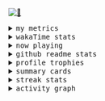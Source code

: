 [![🐙](https://hits.seeyoufarm.com/api/count/incr/badge.svg?url=https%3A%2F%2Fgithub.com%2Fktnkk%2Fhit-counter&count_bg=%23070707&title_bg=%23070707&icon=&icon_color=%23E7E7E7&title=visitors&edge_flat=true)](https://hits.seeyoufarm.com)

<details>
  <summary> <samp>my metrics</samp></summary>
  
  <br>
  
 ![🐳](https://github.com/kkhys/kkhys/blob/main/github-metrics.svg)
  
  ***
</details>

<details>
  <summary> <samp>wakaTime stats</samp></summary>
  
  <br>
  
<!--START_SECTION:waka-->
![Code Time](http://img.shields.io/badge/Code%20Time-5%2C723%20hrs%2029%20mins-blue)

**🐱 My GitHub Data** 

> 📦 5.3 MB Used in GitHub's Storage 
 > 
> 🏆 327 Contributions in the Year 2025
 > 
> 💼 Opted to Hire
 > 
> 📜 9 Public Repositories 
 > 
> 🔑 23 Private Repositories 
 > 
**I'm a Night 🦉** 

```text
🌞 Morning                12967 commits       ███████░░░░░░░░░░░░░░░░░░   27.36 % 
🌆 Daytime                9741 commits        █████░░░░░░░░░░░░░░░░░░░░   20.55 % 
🌃 Evening                21339 commits       ███████████░░░░░░░░░░░░░░   45.02 % 
🌙 Night                  3347 commits        ██░░░░░░░░░░░░░░░░░░░░░░░   07.06 % 
```
📅 **I'm Most Productive on Sunday** 

```text
Monday                   5143 commits        ███░░░░░░░░░░░░░░░░░░░░░░   10.85 % 
Tuesday                  6026 commits        ███░░░░░░░░░░░░░░░░░░░░░░   12.71 % 
Wednesday                6214 commits        ███░░░░░░░░░░░░░░░░░░░░░░   13.11 % 
Thursday                 6804 commits        ████░░░░░░░░░░░░░░░░░░░░░   14.36 % 
Friday                   6644 commits        ████░░░░░░░░░░░░░░░░░░░░░   14.02 % 
Saturday                 7582 commits        ████░░░░░░░░░░░░░░░░░░░░░   16.00 % 
Sunday                   8981 commits        █████░░░░░░░░░░░░░░░░░░░░   18.95 % 
```


📊 **This Week I Spent My Time On** 

```text
🕑︎ Time Zone: Asia/Tokyo

💬 Programming Languages: 
Other                    27 hrs 48 mins      ████████████░░░░░░░░░░░░░   46.56 % 
TypeScript               11 hrs 59 mins      █████░░░░░░░░░░░░░░░░░░░░   20.07 % 
Java                     8 hrs 17 mins       ███░░░░░░░░░░░░░░░░░░░░░░   13.87 % 
MDX                      3 hrs 19 mins       █░░░░░░░░░░░░░░░░░░░░░░░░   05.56 % 
Image (svg)              2 hrs               █░░░░░░░░░░░░░░░░░░░░░░░░   03.36 % 

🔥 Editors: 
Chrome                   34 hrs 14 mins      ██████████████░░░░░░░░░░░   57.31 % 
IntelliJ IDEA            20 hrs 22 mins      █████████░░░░░░░░░░░░░░░░   34.11 % 
WebStorm                 4 hrs 50 mins       ██░░░░░░░░░░░░░░░░░░░░░░░   08.11 % 
DataGrip                 16 mins             ░░░░░░░░░░░░░░░░░░░░░░░░░   00.46 % 

💻 Operating System: 
Mac                      59 hrs 44 mins      █████████████████████████   100.00 % 
```


 Last Updated on 2025/01/30 19:05:45 UTC
<!--END_SECTION:waka-->
  
  ***
</details>


<details>
  <summary> <samp>now playing</samp></summary>
  
  <br>
 
 [![🐟](https://spotify-github-profile.vercel.app/api/view?uid=31ryofms4dnv7mrohhepo4c4zgqu&cover_image=true&theme=default&show_offline=false&background_color=121212&bar_color=53b14f&bar_color_cover=false)](https://open.spotify.com/user/31ryofms4dnv7mrohhepo4c4zgqu)
  
  ***
</details>

<details>
  <summary> <samp>github readme stats</samp></summary>
  
  <br>
  
 <p align="left"> 
  <img alt="🐠" src="https://github-readme-stats.vercel.app/api?username=kkhys&count_private=true&show_icons=true&theme=dark&include_all_commits=true" />
  <img alt="🐟" src="https://github-readme-stats.vercel.app/api/top-langs/?username=kkhys&layout=compact&theme=dark&langs_count=10&hide=HTML,CSS,SCSS" />
</p>
  
  ***
</details>

<details>
  <summary> <samp>profile trophies</samp></summary>
  
  <br>
  
  [![🐬](https://github-profile-trophy.vercel.app/?username=kkhys&rank=SECRET,SSS,SS,S,AAA,AA,A&theme=darkhub&row=1&margin-w=10&no-bg=true)](https://github.com/ryo-ma/github-profile-trophy)
  
  ***
</details>

<details>
  <summary> <samp>summary cards</samp></summary>
  
  <br>
  
  ![🐋](https://github-profile-summary-cards.vercel.app/api/cards/profile-details?username=kkhys&theme=github_dark)
  ![🦑](https://github-profile-summary-cards.vercel.app/api/cards/repos-per-language?username=kkhys&theme=github_dark)
  ![🦭](https://github-profile-summary-cards.vercel.app/api/cards/most-commit-language?username=kkhys&theme=github_dark)
  ![🦀](https://github-profile-summary-cards.vercel.app/api/cards/stats?username=kkhys&theme=github_dark)
  ![🦈](https://github-profile-summary-cards.vercel.app/api/cards/productive-time?username=kkhys&theme=github_dark)
  
  ***
</details>

<details>
  <summary> <samp>streak stats</samp></summary>
  
  <br>
  
  [![🐠](http://github-readme-streak-stats.herokuapp.com?user=kkhys&theme=dark)](https://git.io/streak-stats)
  
  ***
</details>

<details>
  <summary> <samp>activity graph</samp></summary>
  
  <br>
  
  [![🐡](https://github-readme-activity-graph.vercel.app/graph?username=kkhys&theme=xcode)](https://github.com/ashutosh00710/github-readme-activity-graph)
  
  ***
</details>
